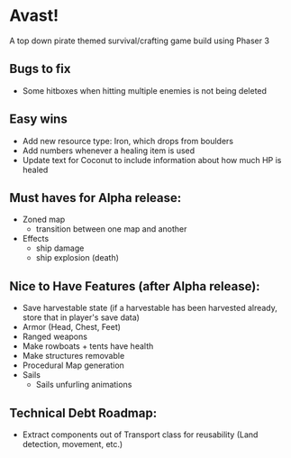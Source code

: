 # Avast!

A top down pirate themed survival/crafting game build using Phaser 3

## Bugs to fix

- Some hitboxes when hitting multiple enemies is not being deleted

## Easy wins

- Add new resource type: Iron, which drops from boulders
- Add numbers whenever a healing item is used
- Update text for Coconut to include information about how much HP is healed

## Must haves for Alpha release:

- Zoned map
  - transition between one map and another
- Effects
  - ship damage
  - ship explosion (death)

## Nice to Have Features (after Alpha release):

- Save harvestable state (if a harvestable has been harvested already, store that in player's save data)
- Armor (Head, Chest, Feet)
- Ranged weapons
- Make rowboats + tents have health
- Make structures removable
- Procedural Map generation
- Sails
  - Sails unfurling animations

## Technical Debt Roadmap:

- Extract components out of Transport class for reusability (Land detection, movement, etc.)

